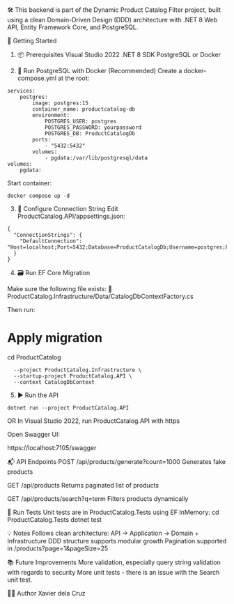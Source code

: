 🛠
This backend is part of the Dynamic Product Catalog Filter project, built using a clean Domain-Driven Design (DDD) architecture with .NET 8 Web API, Entity Framework Core, and PostgreSQL.

🚀 Getting Started

1. 📦 Prerequisites
Visual Studio 2022
.NET 8 SDK
PostgreSQL or Docker

2. 🐳 Run PostgreSQL with Docker (Recommended)
Create a docker-compose.yml at the root:

```
services:
    postgres:
        image: postgres:15
        container_name: productcatalog-db
        environment:
            POSTGRES_USER: postgres
            POSTGRES_PASSWORD: yourpassword
            POSTGRES_DB: ProductCatalogDb
        ports:
            - "5432:5432"
        volumes:
            - pgdata:/var/lib/postgresql/data
volumes:
    pgdata:
```

Start container:
```
docker compose up -d
```

3. 🔧 Configure Connection String
Edit ProductCatalog.API/appsettings.json:
```
{
  "ConnectionStrings": {
    "DefaultConnection": "Host=localhost;Port=5432;Database=ProductCatalogDb;Username=postgres;Password=yourpassword"
  }
}
```

4. 🗃 Run EF Core Migration

Make sure the following file exists:
📄 ProductCatalog.Infrastructure/Data/CatalogDbContextFactory.cs

Then run:

# Apply migration
cd ProductCatalog

```dotnet ef database update \
  --project ProductCatalog.Infrastructure \
  --startup-project ProductCatalog.API \
  --context CatalogDbContext
  ```

5. ▶ Run the API

```
dotnet run --project ProductCatalog.API
```
OR
In Visual Studio 2022, run ProductCatalog.API with https

Open Swagger UI:

https://localhost:7105/swagger

📬 API Endpoints
POST
/api/products/generate?count=1000
Generates fake products

GET
/api/products
Returns paginated list of products

GET
/api/products/search?q=term
Filters products dynamically

🧪 Run Tests
Unit tests are in ProductCatalog.Tests using EF InMemory:
cd ProductCatalog.Tests
dotnet test

💡 Notes
Follows clean architecture: API → Application → Domain + Infrastructure
DDD structure supports modular growth
Pagination supported in /products?page=1&pageSize=25

📚 Future Improvements
More validation, especially query string validation with regards to security
More unit tests - there is an issue with the Search unit test.

👨‍💻 Author
Xavier dela Cruz
